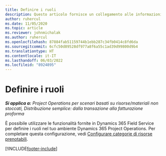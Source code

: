 ```yaml
---
title: Definire i ruoli
description: Questo articolo fornisce un collegamento alle informazioni sull'impostazione delle categorie di risorse prenotabili.
author: ruhercul
ms.date: 11/05/2020
ms.topic: article
ms.reviewer: johnmichalak
ms.author: ruhercul
ms.openlocfilehash: 87884fab51159744b1ebb287c34fb0414c8fd6da
ms.sourcegitcommit: 6cfc50d89528df977a8f6a55c1ad39d99800d9b4
ms.translationtype: HT
ms.contentlocale: it-IT
ms.lasthandoff: 06/03/2022
ms.locfileid: "8924895"
---
```

# <a name="define-roles"></a>Definire i ruoli

_**Si applica a:** Project Operations per scenari basati su risorse/materiali non stoccati, Distribuzione semplice: dalla transazione alla fatturazione proforma_

È possibile utilizzare le funzionalità fornite in Dynamics 365 Field Service per definire i ruoli nel tuo ambiente Dynamics 365 Project Operations. Per completare questa configurazione, vedi [Configurare categorie di risorse prenotabili](/dynamics365/field-service/set-up-bookable-resource-categories).


[!INCLUDE[footer-include](../includes/footer-banner.md)]